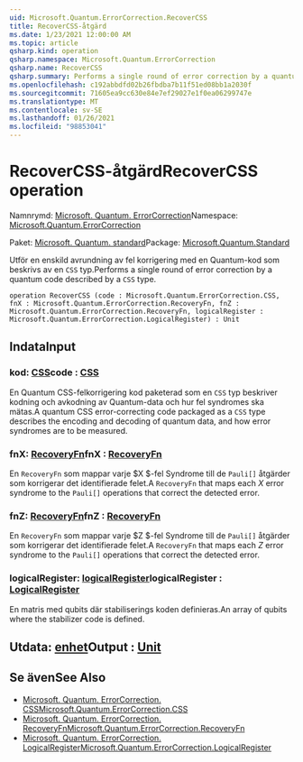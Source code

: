 ```yaml
---
uid: Microsoft.Quantum.ErrorCorrection.RecoverCSS
title: RecoverCSS-åtgärd
ms.date: 1/23/2021 12:00:00 AM
ms.topic: article
qsharp.kind: operation
qsharp.namespace: Microsoft.Quantum.ErrorCorrection
qsharp.name: RecoverCSS
qsharp.summary: Performs a single round of error correction by a quantum code described by a `CSS` type.
ms.openlocfilehash: c192abbdfd02b26fbdba7b11f51ed08bb1a2030f
ms.sourcegitcommit: 71605ea9cc630e84e7ef29027e1f0ea06299747e
ms.translationtype: MT
ms.contentlocale: sv-SE
ms.lasthandoff: 01/26/2021
ms.locfileid: "98853041"
---
```

# <a name="recovercss-operation"></a><span data-ttu-id="520c7-102">RecoverCSS-åtgärd</span><span class="sxs-lookup"><span data-stu-id="520c7-102">RecoverCSS operation</span></span>

<span data-ttu-id="520c7-103">Namnrymd: [Microsoft. Quantum. ErrorCorrection](xref:Microsoft.Quantum.ErrorCorrection)</span><span class="sxs-lookup"><span data-stu-id="520c7-103">Namespace: [Microsoft.Quantum.ErrorCorrection](xref:Microsoft.Quantum.ErrorCorrection)</span></span>

<span data-ttu-id="520c7-104">Paket: [Microsoft. Quantum. standard](https://nuget.org/packages/Microsoft.Quantum.Standard)</span><span class="sxs-lookup"><span data-stu-id="520c7-104">Package: [Microsoft.Quantum.Standard](https://nuget.org/packages/Microsoft.Quantum.Standard)</span></span>


<span data-ttu-id="520c7-105">Utför en enskild avrundning av fel korrigering med en Quantum-kod som beskrivs av en `CSS` typ.</span><span class="sxs-lookup"><span data-stu-id="520c7-105">Performs a single round of error correction by a quantum code described by a `CSS` type.</span></span>

```qsharp
operation RecoverCSS (code : Microsoft.Quantum.ErrorCorrection.CSS, fnX : Microsoft.Quantum.ErrorCorrection.RecoveryFn, fnZ : Microsoft.Quantum.ErrorCorrection.RecoveryFn, logicalRegister : Microsoft.Quantum.ErrorCorrection.LogicalRegister) : Unit
```


## <a name="input"></a><span data-ttu-id="520c7-106">Indata</span><span class="sxs-lookup"><span data-stu-id="520c7-106">Input</span></span>

### <a name="code--css"></a><span data-ttu-id="520c7-107">kod: [CSS](xref:Microsoft.Quantum.ErrorCorrection.CSS)</span><span class="sxs-lookup"><span data-stu-id="520c7-107">code : [CSS](xref:Microsoft.Quantum.ErrorCorrection.CSS)</span></span>

<span data-ttu-id="520c7-108">En Quantum CSS-felkorrigering kod paketerad som en `CSS` typ beskriver kodning och avkodning av Quantum-data och hur fel syndromes ska mätas.</span><span class="sxs-lookup"><span data-stu-id="520c7-108">A quantum CSS error-correcting code packaged as a `CSS` type describes the encoding and decoding of quantum data, and how error syndromes are to be measured.</span></span>


### <a name="fnx--recoveryfn"></a><span data-ttu-id="520c7-109">fnX: [RecoveryFn](xref:Microsoft.Quantum.ErrorCorrection.RecoveryFn)</span><span class="sxs-lookup"><span data-stu-id="520c7-109">fnX : [RecoveryFn](xref:Microsoft.Quantum.ErrorCorrection.RecoveryFn)</span></span>

<span data-ttu-id="520c7-110">En `RecoveryFn` som mappar varje $X $-fel Syndrome till de `Pauli[]` åtgärder som korrigerar det identifierade felet.</span><span class="sxs-lookup"><span data-stu-id="520c7-110">A `RecoveryFn` that maps each $X$ error syndrome to the `Pauli[]` operations that correct the detected error.</span></span>


### <a name="fnz--recoveryfn"></a><span data-ttu-id="520c7-111">fnZ: [RecoveryFn](xref:Microsoft.Quantum.ErrorCorrection.RecoveryFn)</span><span class="sxs-lookup"><span data-stu-id="520c7-111">fnZ : [RecoveryFn](xref:Microsoft.Quantum.ErrorCorrection.RecoveryFn)</span></span>

<span data-ttu-id="520c7-112">En `RecoveryFn` som mappar varje $Z $-fel Syndrome till de `Pauli[]` åtgärder som korrigerar det identifierade felet.</span><span class="sxs-lookup"><span data-stu-id="520c7-112">A `RecoveryFn` that maps each $Z$ error syndrome to the `Pauli[]` operations that correct the detected error.</span></span>


### <a name="logicalregister--logicalregister"></a><span data-ttu-id="520c7-113">logicalRegister: [logicalRegister](xref:Microsoft.Quantum.ErrorCorrection.LogicalRegister)</span><span class="sxs-lookup"><span data-stu-id="520c7-113">logicalRegister : [LogicalRegister](xref:Microsoft.Quantum.ErrorCorrection.LogicalRegister)</span></span>

<span data-ttu-id="520c7-114">En matris med qubits där stabiliserings koden definieras.</span><span class="sxs-lookup"><span data-stu-id="520c7-114">An array of qubits where the stabilizer code is defined.</span></span>



## <a name="output--unit"></a><span data-ttu-id="520c7-115">Utdata: [enhet](xref:microsoft.quantum.lang-ref.unit)</span><span class="sxs-lookup"><span data-stu-id="520c7-115">Output : [Unit](xref:microsoft.quantum.lang-ref.unit)</span></span>



## <a name="see-also"></a><span data-ttu-id="520c7-116">Se även</span><span class="sxs-lookup"><span data-stu-id="520c7-116">See Also</span></span>

- [<span data-ttu-id="520c7-117">Microsoft. Quantum. ErrorCorrection. CSS</span><span class="sxs-lookup"><span data-stu-id="520c7-117">Microsoft.Quantum.ErrorCorrection.CSS</span></span>](xref:Microsoft.Quantum.ErrorCorrection.CSS)
- [<span data-ttu-id="520c7-118">Microsoft. Quantum. ErrorCorrection. RecoveryFn</span><span class="sxs-lookup"><span data-stu-id="520c7-118">Microsoft.Quantum.ErrorCorrection.RecoveryFn</span></span>](xref:Microsoft.Quantum.ErrorCorrection.RecoveryFn)
- [<span data-ttu-id="520c7-119">Microsoft. Quantum. ErrorCorrection. LogicalRegister</span><span class="sxs-lookup"><span data-stu-id="520c7-119">Microsoft.Quantum.ErrorCorrection.LogicalRegister</span></span>](xref:Microsoft.Quantum.ErrorCorrection.LogicalRegister)